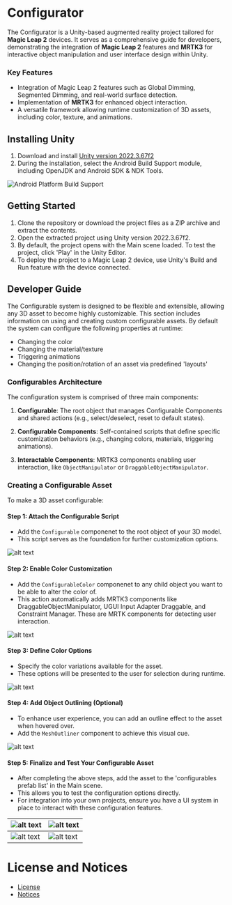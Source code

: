 # Configurator

The Configurator is a Unity-based augmented reality project tailored for **Magic Leap 2** devices. It serves as a comprehensive guide for developers, demonstrating the integration of **Magic Leap 2** features and **MRTK3** for interactive object manipulation and user interface design within Unity.

### Key Features

- Integration of Magic Leap 2 features such as Global Dimming, Segmented Dimming, and real-world surface detection.
- Implementation of **MRTK3** for enhanced object interaction.
- A versatile framework allowing runtime customization of 3D assets, including color, texture, and animations.

## Installing Unity

1. Download and install [Unity version 2022.3.67f2](https://unity.com/releases/editor/archive)
2. During  the installation, select the Android Build Support module, including OpenJDK and Android SDK & NDK Tools.

![Android Platform Build Support](Assets/Resources/ReadMeResources/androidplatformsupport.PNG)

## Getting Started

1. Clone the repository or download the project files as a ZIP archive and extract the contents.
2. Open the extracted project using Unity version 2022.3.67f2.
3. By default, the project opens with the Main scene loaded. To test the project, click 'Play' in the Unity Editor.
4. To deploy the project to a Magic Leap 2 device, use Unity's Build and Run feature with the device connected.

## Developer Guide

The Configurable system is designed to be flexible and extensible, allowing any 3D asset to become highly customizable. This section includes information on using and creating custom configurable assets. By default the system can configure the following properties at runtime:

- Changing the color
- Changing the material/texture
- Triggering animations
- Changing the position/rotation of an asset via predefined 'layouts'

### Configurables Architecture

The configuration system is comprised of three main components:

1. **Configurable**: The root object that manages Configurable Components and shared actions (e.g., select/deselect, reset to default states).

2. **Configurable Components**: Self-contained scripts that  define specific customization behaviors (e.g., changing colors, materials, triggering animations).

3. **Interactable Components**: MRTK3 components enabling user interaction, like `ObjectManipulator` or `DraggableObjectManipulator`.

### Creating a Configurable Asset

To make a 3D asset configurable:

#### Step 1: Attach the Configurable Script
- Add the `Configurable` componenet to the root object of your 3D model.
- This script serves as the foundation for further customization options.

![alt text](Assets/Resources/ReadMeResources/MagicLeapConfigurableStep1.PNG)

#### Step 2: Enable Color Customization

- Add the `ConfigurableColor` componenet to any child object you want to be able to alter the color of.
- This action automatically adds MRTK3 components like DraggableObjectManipulator, UGUI Input Adapter Draggable, and Constraint Manager. These are MRTK components for detecting user interaction.

![alt text](Assets/Resources/ReadMeResources/MagicLeapConfigurableStep2.PNG)

#### Step 3: Define Color Options

- Specify the color variations available for the asset.
- These options will be presented to the user for selection during runtime.

![alt text](Assets/Resources/ReadMeResources/MagicLeapConfigurableStep3.PNG)

#### Step 4: Add Object Outlining (Optional)

- To enhance user experience, you can add an outline effect to the asset when hovered over.
- Add the `MeshOutliner` component to achieve this visual cue.

![alt text](Assets/Resources/ReadMeResources/MagicLeapConfigurableStep4.PNG)

#### Step 5: Finalize and Test Your Configurable Asset

- After completing the above steps, add the asset to the 'configurables prefab list' in the Main scene. 
- This allows you to test the configuration options directly.
- For integration into your own projects, ensure you have a UI system in place to interact with these configuration features.


| ![alt text](Assets/Resources/ReadMeResources/MeshOutlineShowcase.gif) | ![alt text](Assets/Resources/ReadMeResources/DraggableShowcase.gif) |
|--------------------------------------------------------|--------------------------------------------------------|
| ![alt text](Assets/Resources/ReadMeResources/ColorChangeShowcase.gif) | ![alt text](Assets/Resources/ReadMeResources/ApplyAllColorShowcase.gif) |

# License and Notices

- [License](license.txt)
- [Notices](NOTICE.txt)
